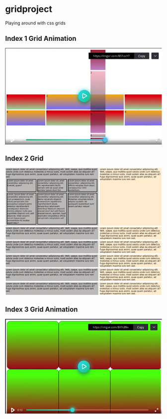 # gridproject
Playing around with css grids
## Index 1 Grid Animation
[![Watch the video](gridanimation2.png)](https://imgur.com/BS1ocY7)

## Index 2 Grid
![](gridindex2.png)

## Index 3 Grid Animation
[![Watch the video](gridanimation.png)](https://imgur.com/Brfh3Nv)